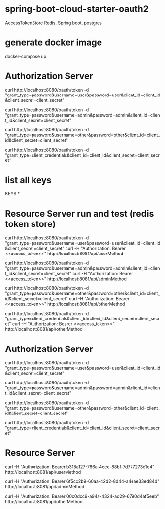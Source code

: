 # spring-boot-cloud-starter-oauth2
AccessTokenStore Redis, Spring boot, postgres


# generate docker image
docker-compose up


# Authorization Server
curl http://localhost:8080/oauth/token -d "grant_type=password&username=user&password=user&client_id=client_id&client_secret=client_secret"

curl http://localhost:8080/oauth/token -d "grant_type=password&username=admin&password=admin&client_id=client_id&client_secret=client_secret"

curl http://localhost:8080/oauth/token -d "grant_type=password&username=other&password=other&client_id=client_id&client_secret=client_secret"

curl http://localhost:8080/oauth/token -d "grant_type=client_credentials&client_id=client_id&client_secret=client_secret"

# list all keys
KEYS *

# Resource Server run and test (redis token store)

curl http://localhost:8080/oauth/token -d "grant_type=password&username=user&password=user&client_id=client_id&client_secret=client_secret"
curl -H "Authorization: Bearer <<access_token>>" http://localhost:8081/api/userMethod

curl http://localhost:8080/oauth/token -d "grant_type=password&username=admin&password=admin&client_id=client_id&client_secret=client_secret"
curl -H "Authorization: Bearer <<access_token>>" http://localhost:8081/api/adminMethod

curl http://localhost:8080/oauth/token -d "grant_type=password&username=other&password=other&client_id=client_id&client_secret=client_secret"
curl -H "Authorization: Bearer <<access_token>>" http://localhost:8081/api/otherMethod

curl http://localhost:8080/oauth/token -d "grant_type=client_credentials&client_id=client_id&client_secret=client_secret"
curl -H "Authorization: Bearer <<access_token>>" http://localhost:8081/api/otherMethod




# Authorization Server

curl http://localhost:8080/oauth/token -d "grant_type=password&username=user&password=user&client_id=client_id&client_secret=client_secret"

curl http://localhost:8080/oauth/token -d "grant_type=password&username=admin&password=admin&client_id=client_id&client_secret=client_secret"

curl http://localhost:8080/oauth/token -d "grant_type=password&username=other&password=other&client_id=client_id&client_secret=client_secret"

curl http://localhost:8080/oauth/token -d "grant_type=client_credentials&client_id=client_id&client_secret=client_secret"

# Resource Server

curl -H "Authorization: Bearer b318a127-786a-4cee-88bf-7d777273c1e4" http://localhost:8081/api/userMethod

curl -H "Authorization: Bearer 6f5cc2b9-60aa-42d2-8d44-a4eae33ed84d" http://localhost:8081/api/adminMethod

curl -H "Authorization: Bearer 00c0dcc9-a94a-4324-ad29-6790d4af5eeb" http://localhost:8081/api/otherMethod